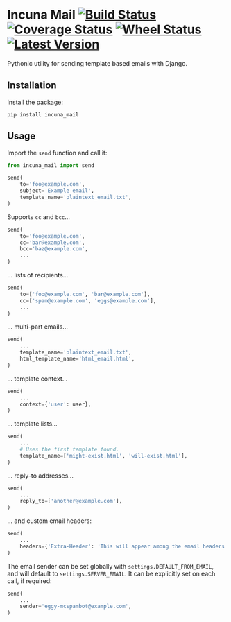 # Incuna Mail  [![Build Status](https://travis-ci.org/incuna/incuna-mail.svg?branch=i5-add-tests)](https://travis-ci.org/incuna/incuna-mail)  [![Coverage Status](https://img.shields.io/coveralls/incuna/incuna-mail.svg)](https://coveralls.io/r/incuna/incuna-mail) [![Wheel Status](https://pypip.in/wheel/incuna-mail/badge.png)](https://pypi.python.org/pypi/incuna-mail/) [![Latest Version](https://pypip.in/version/incuna-mail/badge.png)](https://pypi.python.org/pypi/incuna-mail/)

Pythonic utility for sending template based emails with Django.

## Installation
Install the package:

    pip install incuna_mail


## Usage
Import the `send` function and call it:

```python
from incuna_mail import send

send(
    to='foo@example.com',
    subject='Example email',
    template_name='plaintext_email.txt',
)
```

Supports `cc` and `bcc`...

```python
send(
    to='foo@example.com',
    cc='bar@example.com',
    bcc='baz@example.com',
    ...
)
```

... lists of recipients...

```python
send(
    to=['foo@example.com', 'bar@example.com'],
    cc=['spam@example.com', 'eggs@example.com'],
    ...
)
```

... multi-part emails...

```python
send(
    ...
    template_name='plaintext_email.txt',
    html_template_name='html_email.html',
)
```

... template context...

```python
send(
    ...
    context={'user': user},
)
```

... template lists...

```python
send(
    ...
    # Uses the first template found.
    template_name=['might-exist.html', 'will-exist.html'],
)
```

... reply-to addresses...

```python
send(
    ...
    reply_to=['another@example.com'],
)
```

... and custom email headers:

```python
send(
    ...
    headers={'Extra-Header': 'This will appear among the email headers'}
)
```

The email sender can be set globally with `settings.DEFAULT_FROM_EMAIL`, and will default to `settings.SERVER_EMAIL`. It can be explicitly set on each call, if required:

```python
send(
    ...
    sender='eggy-mcspambot@example.com',
)
```
